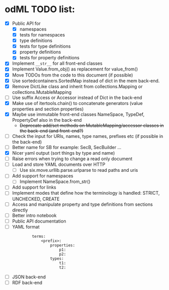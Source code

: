 odML TODO list:
===============

  - [x] Public API for
    - [x] namespaces
    - [x] tests for namespaces
    - [x] type definitions
    - [x] tests for type definitions
    - [x] property definitions
    - [x] tests for property definitions
  - [x] Implement `__str__` for all front-end classes 
  - [x] Implement Value.from_obj() as replacement for value_from()
  - [x] Move TODOs from the code to this document (if possible)
  - [x] Use sortedcontainers.SortedMap instead of dict in the mem back-end.
  - [x] Remove DictLike class and inherit from collections.Mapping or collections.MutableMapping
  - [ ] Use suffix Access or Accessor instead of Dict in the back-end
  - [x] Make use of itertools.chain() to concatenate generators (value properties and section properties)
  - [x] Maybe use immutable front-end classes NameSpace, TypeDef, PropertyDef also in the back-end
    - ~~Deprecate add/set methods on MutableMapping/accessor classes in the back-end (and front-end?)~~
  - [ ] Check the input for URIs, names, type names, prefixes etc (if possible in the back-end)
  - [ ] Better name for SB for example: SecB, SecBuilder ...
  - [x] Nicer yaml output (sort things by type and name)
  - [ ] Raise errors when trying to change a read only document
  - [ ] Load and store YAML documents over HTTP
    - [ ] Use six.move.urllib.parse.urlparse to read paths and uris
  - [ ] Add support for namespaces
    - [ ] Implement NameSpace.from_str()
  - [ ] Add support for links
  - [ ] Implement modes that define how the terminology is handled:
        STRICT, UNCHECKED, CREATE
  - [ ] Access and manipulate property and type definitions from sections directly
  - [ ] Better intro notebook
  - [ ] Public API documentation
  - [ ] YAML format

```
            terms:
                <prefix>:
                    properties:
                        p1:
                        p2:
                    types:
                        t1:
                        t2:
```

  - [ ] JSON back-end
  - [ ] RDF back-end
